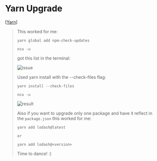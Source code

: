 # Yarn Upgrade

[[Yarn]]

> This worked for me:
>
> ```shell
> yarn global add npm-check-updates
>
> ncu -u
> ```
>
> got this list in the terminal:
>
> ![issue](https://camo.githubusercontent.com/c4f3a3c949fb38accb18849321425a69b3d59773/68747470733a2f2f692e696d6775722e636f6d2f356b334a3961492e706e67)
>
> Used yarn install with the --check-files flag:
>
> ```shell
> yarn install --check-files
>
> ncu -u
> ```
>
> ![result](https://camo.githubusercontent.com/a5ecb1350f96c9403e9956750e3e8cdb9125523e/68747470733a2f2f692e696d6775722e636f6d2f65426a5a666f622e706e67)
>
> Also if you want to upgrade only one package and have it reflect in the `package.json` this worked for me:
>
> ```shell
> yarn add lodash@latest
>
> or
>
> yarn add lodash@<version>
> ```
>
> Time to dance! :)

[//begin]: # "Autogenerated link references for markdown compatibility"
[Yarn]: yarn "Yarn"
[//end]: # "Autogenerated link references"
